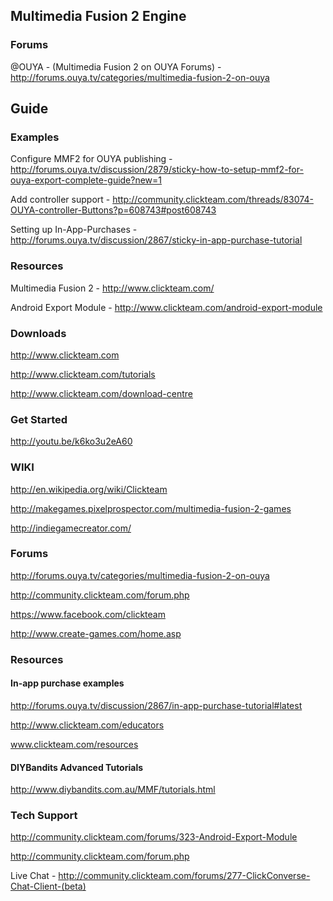 ## Multimedia Fusion 2 Engine

### Forums

@OUYA - (Multimedia Fusion 2 on OUYA Forums) - http://forums.ouya.tv/categories/multimedia-fusion-2-on-ouya<br/>

## Guide

### Examples

Configure MMF2 for OUYA publishing - http://forums.ouya.tv/discussion/2879/sticky-how-to-setup-mmf2-for-ouya-export-complete-guide?new=1

Add controller support - http://community.clickteam.com/threads/83074-OUYA-controller-Buttons?p=608743#post608743

Setting up In-App-Purchases - http://forums.ouya.tv/discussion/2867/sticky-in-app-purchase-tutorial


### Resources

Multimedia Fusion 2 - http://www.clickteam.com/

Android Export Module - http://www.clickteam.com/android-export-module

### Downloads

http://www.clickteam.com

http://www.clickteam.com/tutorials 

http://www.clickteam.com/download-centre

### Get Started

http://youtu.be/k6ko3u2eA60

### WIKI

http://en.wikipedia.org/wiki/Clickteam 

http://makegames.pixelprospector.com/multimedia-fusion-2-games 

http://indiegamecreator.com/

### Forums

http://forums.ouya.tv/categories/multimedia-fusion-2-on-ouya 

http://community.clickteam.com/forum.php

https://www.facebook.com/clickteam 

http://www.create-games.com/home.asp

### Resources

#### In-app purchase examples

http://forums.ouya.tv/discussion/2867/in-app-purchase-tutorial#latest 

http://www.clickteam.com/educators 

www.clickteam.com/resources

#### DIYBandits Advanced Tutorials
http://www.diybandits.com.au/MMF/tutorials.html

### Tech Support

http://community.clickteam.com/forums/323-Android-Export-Module

http://community.clickteam.com/forum.php

Live Chat - http://community.clickteam.com/forums/277-ClickConverse-Chat-Client-(beta)
